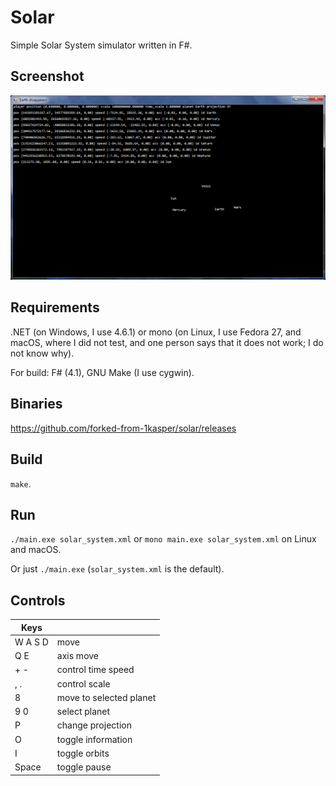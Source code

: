 # Solar

Simple Solar System simulator written in F#.

## Screenshot

![Screenshot](screenshot.png)

## Requirements

.NET (on Windows, I use 4.6.1) or mono (on Linux, I use Fedora 27, and macOS, where I did not test, and one person says that it does not work; I do not know why).

For build: F# (4.1), GNU Make (I use cygwin).

## Binaries

https://github.com/forked-from-1kasper/solar/releases

## Build

`make`.

## Run

`./main.exe solar_system.xml` or `mono main.exe solar_system.xml` on Linux and macOS.

Or just `./main.exe` (`solar_system.xml` is the default).

## Controls

| Keys    |                                              |
|---------|----------------------------------------------|
| W A S D | move                                         |
| Q E     | axis move                                    |
| + -     | control time speed                           |
| , .     | control scale                                |
| 8       | move to selected planet                      |
| 9 0     | select planet                                |
| P       | change projection                            |
| O       | toggle information                           |
| I       | toggle orbits                                |
| Space   | toggle pause                                 |
